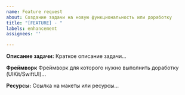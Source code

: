 ```yaml
---
name: Feature request
about: Создание задачи на новую функциональность или доработку
title: "[FEATURE] - "
labels: enhancement
assignees: ''

---
```


**Описание задачи:**
Краткое описание задачи...

**Фреймворк**
Фреймворк для которого нужно выполнить доработку (UIKit/SwiftUI)...

**Ресурсы:**
Ссылка на макеты или ресурсы...
